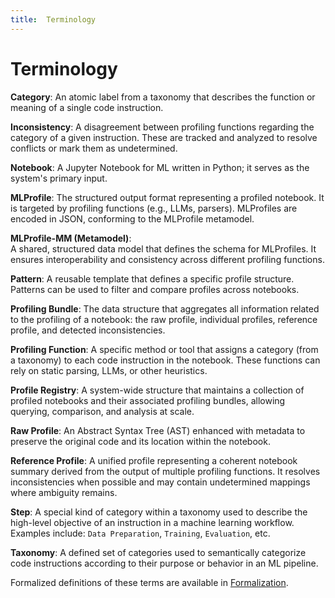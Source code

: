 ```yaml
---
title:  Terminology
---
```

# Terminology


**Category**:  An atomic label from a taxonomy that describes the function or meaning of a single code instruction.

**Inconsistency**: A disagreement between profiling functions regarding the category of a given instruction. These are tracked and analyzed to resolve conflicts or mark them as undetermined.

**Notebook**: A Jupyter Notebook for ML written in Python; it serves as the system's primary input.

**MLProfile**: The structured output format representing a profiled notebook. It is targeted by profiling functions (e.g., LLMs, parsers). MLProfiles are encoded in JSON, conforming to the MLProfile metamodel.

**MLProfile-MM (Metamodel)**:  
A shared, structured data model that defines the schema for MLProfiles. It ensures interoperability and consistency across different profiling functions.

**Pattern**: A reusable template that defines a specific profile structure. Patterns can be used to filter and compare profiles across notebooks.

**Profiling Bundle**: The data structure that aggregates all information related to the profiling of a notebook: the raw profile, individual profiles, reference profile, and detected inconsistencies.

**Profiling Function**:  A specific method or tool that assigns a category (from a taxonomy) to each code instruction in the notebook. These functions can rely on static parsing, LLMs, or other heuristics.

**Profile Registry**: A system-wide structure that maintains a collection of profiled notebooks and their associated profiling bundles, allowing querying, comparison, and analysis at scale.

**Raw Profile**: An Abstract Syntax Tree (AST) enhanced with metadata to preserve the original code and its location within the notebook.

**Reference Profile**: A unified profile representing a coherent notebook summary derived from the output of multiple profiling functions. It resolves inconsistencies when possible and may contain undetermined mappings where ambiguity remains.

**Step**:  A special kind of category within a taxonomy used to describe the high-level objective of an instruction in a machine learning workflow. Examples include: `Data Preparation`, `Training`, `Evaluation`, etc.

**Taxonomy**: A defined set of categories used to semantically categorize code instructions according to their purpose or behavior in an ML pipeline.


Formalized definitions of these terms are available in [Formalization](./Formalization.md).
